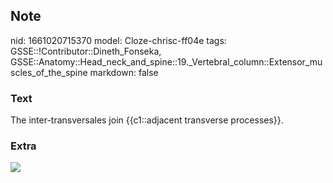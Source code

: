 ## Note
nid: 1661020715370
model: Cloze-chrisc-ff04e
tags: GSSE::!Contributor::Dineth_Fonseka, GSSE::Anatomy::Head_neck_and_spine::19._Vertebral_column::Extensor_muscles_of_the_spine
markdown: false

### Text
<div>
  The inter-transversales join {{c1::adjacent transverse
  processes}}.
</div>

### Extra
<img src="NDaCQd2yIly10Kw7L3aOHQ.jpg">
